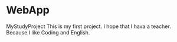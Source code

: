 # WebApp
MyStudyProject
This is my first project.
I hope that I hava a teacher.
Because I like Coding and English.
